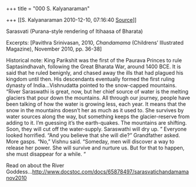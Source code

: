 +++
title = "000 S. Kalyanaraman"

+++
[[S. Kalyanaraman	2010-12-10, 07:16:40 [Source](https://groups.google.com/g/bvparishat/c/1C5eURo6i2g)]]



Sarasvati (Purana-style rendering of Itihaasa of Bharata)

Excerpts: \[Pavithra Srinivasan, 2010, *Chandamama* (Childrens’ Illustrated Magazine), November 2010, pp. 36-38\]



Historical note: King Parikshit was the first of the Paurava Princes to rule Saptasindhavah, following the Great Bharata War, around 1400 BCE. It is said that he ruled benignly, and chased away the ills that had plagued his kingdom until then. His descendants eventually formed the first ruling dynasty of India…Vishnudatta pointed to the snow-capped mountains. “River Saraswathi is great, now, but her chief source of water is the melting glaciers that pour down the mountains. All through our journey, people have been talking of how the water is growing less, each year. It means that the snow in the mountains doesn’t her as much as it used to. She survives by water sources along the way, but something keeps the glacier-reserve from adding to it. I’m guessing it’s the earth-quakes. The mountains are shifting. Soon, they will cut off the water-supply. Saraswathi will dry up. ” Everyone looked horrified. “And you believe that she will die?” Grandfather asked. More gasps. “No,” Vishnu said. “Someday, men will discover a way to release her power. She will survive and nurture us. But for that to happen, she must disappear for a while. “

  

Read on about the River Goddess...<http://www.docstoc.com/docs/65878497/sarasvatichandamamanov2010>

